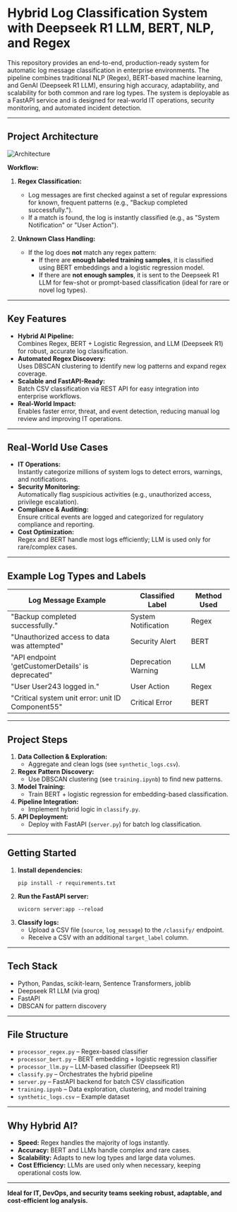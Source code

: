 # Hybrid Log Classification System with Deepseek R1 LLM, BERT, NLP, and Regex

This repository provides an end-to-end, production-ready system for automatic log message classification in enterprise environments. The pipeline combines traditional NLP (Regex), BERT-based machine learning, and GenAI (Deepseek R1 LLM), ensuring high accuracy, adaptability, and scalability for both common and rare log types. The system is deployable as a FastAPI service and is designed for real-world IT operations, security monitoring, and automated incident detection.

---

## Project Architecture

![Architecture](arch.jpg)

**Workflow:**
1. **Regex Classification:**  
   - Log messages are first checked against a set of regular expressions for known, frequent patterns (e.g., "Backup completed successfully.").
   - If a match is found, the log is instantly classified (e.g., as "System Notification" or "User Action").

2. **Unknown Class Handling:**  
   - If the log does **not** match any regex pattern:
     - If there are **enough labeled training samples**, it is classified using BERT embeddings and a logistic regression model.
     - If there are **not enough samples**, it is sent to the Deepseek R1 LLM for few-shot or prompt-based classification (ideal for rare or novel log types).

---

## Key Features

- **Hybrid AI Pipeline:**  
  Combines Regex, BERT + Logistic Regression, and LLM (Deepseek R1) for robust, accurate log classification.
- **Automated Regex Discovery:**  
  Uses DBSCAN clustering to identify new log patterns and expand regex coverage.
- **Scalable and FastAPI-Ready:**  
  Batch CSV classification via REST API for easy integration into enterprise workflows.
- **Real-World Impact:**  
  Enables faster error, threat, and event detection, reducing manual log review and improving IT operations.

---

## Real-World Use Cases

- **IT Operations:**  
  Instantly categorize millions of system logs to detect errors, warnings, and notifications.
- **Security Monitoring:**  
  Automatically flag suspicious activities (e.g., unauthorized access, privilege escalation).
- **Compliance & Auditing:**  
  Ensure critical events are logged and categorized for regulatory compliance and reporting.
- **Cost Optimization:**  
  Regex and BERT handle most logs efficiently; LLM is used only for rare/complex cases.

---

## Example Log Types and Labels

| Log Message Example                                            | Classified Label         | Method Used   |
|---------------------------------------------------------------|-------------------------|---------------|
| "Backup completed successfully."                              | System Notification     | Regex         |
| "Unauthorized access to data was attempted"                   | Security Alert          | BERT          |
| "API endpoint 'getCustomerDetails' is deprecated"             | Deprecation Warning     | LLM           |
| "User User243 logged in."                                     | User Action             | Regex         |
| "Critical system unit error: unit ID Component55"             | Critical Error          | BERT          |

---

## Project Steps

1. **Data Collection & Exploration:**  
   - Aggregate and clean logs (see `synthetic_logs.csv`).
2. **Regex Pattern Discovery:**  
   - Use DBSCAN clustering (see `training.ipynb`) to find new patterns.
3. **Model Training:**  
   - Train BERT + logistic regression for embedding-based classification.
4. **Pipeline Integration:**  
   - Implement hybrid logic in `classify.py`.
5. **API Deployment:**  
   - Deploy with FastAPI (`server.py`) for batch log classification.

---

## Getting Started

1. **Install dependencies:**
    ```
    pip install -r requirements.txt
    ```
2. **Run the FastAPI server:**
    ```
    uvicorn server:app --reload
    ```
3. **Classify logs:**
   - Upload a CSV file (`source`, `log_message`) to the `/classify/` endpoint.
   - Receive a CSV with an additional `target_label` column.

---

## Tech Stack

- Python, Pandas, scikit-learn, Sentence Transformers, joblib
- Deepseek R1 LLM (via groq)
- FastAPI
- DBSCAN for pattern discovery

---

## File Structure

- `processor_regex.py` – Regex-based classifier
- `processor_bert.py` – BERT embedding + logistic regression classifier
- `processor_llm.py` – LLM-based classifier (Deepseek R1)
- `classify.py` – Orchestrates the hybrid pipeline
- `server.py` – FastAPI backend for batch CSV classification
- `training.ipynb` – Data exploration, clustering, and model training
- `synthetic_logs.csv` – Example dataset

---

## Why Hybrid AI?

- **Speed:** Regex handles the majority of logs instantly.
- **Accuracy:** BERT and LLMs handle complex and rare cases.
- **Scalability:** Adapts to new log types and large data volumes.
- **Cost Efficiency:** LLMs are used only when necessary, keeping operational costs low.

---

**Ideal for IT, DevOps, and security teams seeking robust, adaptable, and cost-efficient log analysis.**
